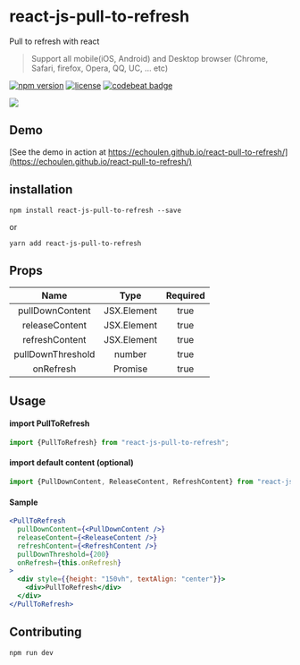 # react-js-pull-to-refresh

Pull to refresh with react
 > Support all mobile(iOS, Android) and Desktop browser (Chrome, Safari, firefox, Opera, QQ, UC, ... etc)


[![npm version](https://badge.fury.io/js/react-js-pull-to-refresh.svg)](https://badge.fury.io/js/react-js-pull-to-refresh)
[![license](https://img.shields.io/github/license/echoulen/react-js-pull-to-refresh.svg)](https://opensource.org/licenses/MIT)
[![codebeat badge](https://codebeat.co/badges/3be54568-d7c5-4cc2-b5a4-8eae143b4dbf)](https://codebeat.co/projects/github-com-echoulen-react-pull-to-refresh-master)

![](https://media.giphy.com/media/xT1R9LCrbpOJ4J7HoI/giphy.gif)

## Demo
[See the demo in action at https://echoulen.github.io/react-pull-to-refresh/](https://echoulen.github.io/react-pull-to-refresh/)

## installation
`npm install react-js-pull-to-refresh --save`

or

`yarn add react-js-pull-to-refresh`

## Props
|Name|Type|Required
|:------:|:------:|:------:|
|pullDownContent|JSX.Element|true|
|releaseContent|JSX.Element|true|
|refreshContent|JSX.Element|true|
|pullDownThreshold|number|true|
|onRefresh|Promise|true|

## Usage

#### import PullToRefresh
```js
import {PullToRefresh} from "react-js-pull-to-refresh";
```

#### import default content (optional)
```typescript
import {PullDownContent, ReleaseContent, RefreshContent} from "react-js-pull-to-refresh";
```


#### Sample
```jsx
<PullToRefresh
  pullDownContent={<PullDownContent />}
  releaseContent={<ReleaseContent />}
  refreshContent={<RefreshContent />}
  pullDownThreshold={200}
  onRefresh={this.onRefresh}
>
  <div style={{height: "150vh", textAlign: "center"}}>
    <div>PullToRefresh</div>
  </div>
</PullToRefresh>
```

## Contributing
`npm run dev`

